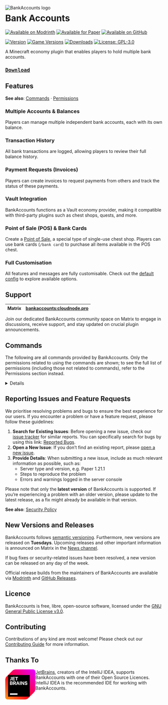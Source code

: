 [<img src="https://wsrv.nl/?url=https://raw.githubusercontent.com/cloudnode-pro/BankAccounts/master/icon.svg&w=128&output=webp" alt="BankAccounts logo" align="left">](https://modrinth.com/plugin/Dc8RS2En)

# Bank Accounts

[![Available on Modrinth](https://cdn.jsdelivr.net/npm/@intergrav/devins-badges@3/assets/compact/available/modrinth_vector.svg)](https://modrinth.com/plugin/Dc8RS2En)
[![Available for Paper](https://cdn.jsdelivr.net/npm/@intergrav/devins-badges@3/assets/compact/supported/paper_vector.svg)](https://papermc.io/software/paper)
[![Available on GitHub](https://cdn.jsdelivr.net/npm/@intergrav/devins-badges@3/assets/compact/available/github_vector.svg)](https://github.com/cloudnode-pro/BankAccounts/)

[![Version](https://img.shields.io/modrinth/v/Dc8RS2En)](https://modrinth.com/plugin/Dc8RS2En/version/latest)
[![Game Versions](https://img.shields.io/badge/game_versions-1.20.x-blue)](https://modrinth.com/plugin/Dc8RS2En/)
[![Downloads](https://img.shields.io/modrinth/dt/Dc8RS2En)](https://modrinth.com/plugin/Dc8RS2En/)
[![License: GPL-3.0](https://img.shields.io/github/license/cloudnode-pro/BankAccounts)](https://github.com/cloudnode-pro/BankAccounts/blob/master/LICENSE)

A Minecraft economy plugin that enables players to hold multiple bank accounts.

### [<kbd>**Download**</kbd>](https://modrinth.com/plugin/Dc8RS2En/version/latest)

## Features

**See also**:
[Commands](https://github.com/cloudnode-pro/BankAccounts/wiki/Commands) ·
[Permissions](https://github.com/cloudnode-pro/BankAccounts/wiki/Permissions)

### Multiple Accounts & Balances

Players can manage multiple independent bank accounts, each with its own balance.

### Transaction History

All bank transactions are logged, allowing players to review their full balance history.

### Payment Requests (Invoices)

Players can create invoices to request payments from others and track the status of these payments.

### Vault Integration

BankAccounts functions as a Vault economy provider, making it compatible with third-party plugins such as chest shops,
quests, and more.

### Point of Sale (POS) & Bank Cards

Create a [Point of Sale](https://github.com/cloudnode-pro/BankAccounts/wiki/POS), a special type of single-use chest
shop. Players can use bank cards (`/bank card`) to purchase all items available in the POS chest.

### Full Customisation

All features and messages are fully customisable. Check out
the [default config](https://github.com/cloudnode-pro/BankAccounts/blob/master/src/main/resources/config.yml) to explore
available options.

## Support

| Matrix | [bankaccounts:cloudnode.pro](https://matrix.to/#/#bankaccounts:cloudnode.pro) |
|--------|-------------------------------------------------------------------------------|

Join our dedicated BankAccounts community space on Matrix to engage in discussions, receive support, and stay updated on
crucial plugin announcements.

## Commands

The following are all commands provided by BankAccounts. Only the permissions related to using the commands are shown;
to see the full list of permissions (including those not related to commands), refer to the Permissions section instead.

<details> 

## `/bank`

The primary BankAccounts command. Without any arguments, it displays information about the plugin,
such as the currently running version.

Required permission: `bank.command` (for all BankAccounts commands)

   ***

### `/bank help`

Shows all BankAccounts commands that you have permissions to use.

   ***

### `/bank balance`

Lists all of your accounts and their balances. If you only have one account, it will show the balance of that account.

| Permission          | Description | Recommended for |
|---------------------|-------------|-----------------|
| `bank.balance.self` | Required    | Everyone        |

Aliases: `/bank bal`, `/bank account`, `/bank accounts`

   ***

#### `/bank balance <account>`

Shows the balance of the requested account.

| Argument  |          | Type       |
|-----------|----------|------------|
| `account` | Required | Account ID |

| Permission           | Description                                   | Recommended for |
|----------------------|-----------------------------------------------|-----------------|
| `bank.balance.self`  | To see the balances of accounts you own       | Everyone        |
| `bank.balance.other` | To see the balances of accounts you don’t own | Admins          |

   ***

#### `/bank balance --player <username>`

Lists the accounts of the specified player. If they only have one account, the balance of that account will be shown.

| Argument   |          | Type            |
|------------|----------|-----------------|
| `username` | Required | Player Username |

| Permission           | Description |
|----------------------|-------------|
| `bank.balance.other` | Required    |

   ***

### `/bank transfer <from> <to> <amount> [description]`

Send money to another account.

| Argument      |          | Type       | Description                                                 |
|---------------|----------|------------|-------------------------------------------------------------|
| `from`        | Required | Account ID | One of your accounts from which to send the money           |
| `to`          | Required | Account ID | The account that is to receive the money                    |
| `amount`      | Required | Number > 0 | The amount of money to transfer                             |
| `description` | Optional | Text ≤ 64  | Transfer description (visible to both sender and recipient) |

| Permission            | Description                           | Recommended for |
|-----------------------|---------------------------------------|-----------------|
| `bank.transfer.self`  | To transfer to accounts you own       | Everyone        |
| `bank.transfer.other` | To transfer to accounts you don’t own | Everyone        |

Aliases: `/bank send`, `/bank pay`

   ***

### `/bank history <account> [page]`

Shows the transactions history for the requested account.

| Argument  |          | Type        | Description                                        |
|-----------|----------|-------------|----------------------------------------------------|
| `account` | Required | Account ID  |                                                    |
| `page`    | Optional | Integer ≥ 1 | Page number to show or `--all` to show everything. |

| Permission           | Description                                          | Recommended for |
|----------------------|------------------------------------------------------|-----------------|
| `bank.history`       | Required. For seeing your accounts’ transactions     | Everyone        |
| `bank.history.other` | To see transaction history of accounts you don’t own | Admins          |

Aliases: `/bank transactions`

   ***

### `/bank create`

This command is used for creating/opening new bank accounts.

| Account type | Description                                           |
|--------------|-------------------------------------------------------|
| `PERSONAL`   | For personal/private/individual bank accounts         |
| `BUSINESS`   | For businesses, companies, organisations, shops, etc. |

Both account types are functionally identical.

The account type `VAULT` is a special account type used for integration with the Vault plugin.
If Vault is installed, and its integration is enabled in the BankAccounts config,
when other Vault-compatible plugins attempt to access money of a player, they will see the player’s Vault account.

The format `@username` can be used as a valid substitution of a player’s Vault Account ID, e.g.:
`/bank balance @Player123` will show the Vault account balance of Player123.

| Permission            | Description                    | Recommended for |
|-----------------------|--------------------------------|-----------------|
| `bank.account.create` | Required for all sub-commands. | Everyone        |

Aliases: `/bank new`

   ***

#### `/bank create <type>`

Creates a new account owned by you.

| Argument |          | Type         |
|----------|----------|--------------|
| `type`   | Required | Account Type |

| Permission                   | Description                                          | Recommended for |
|------------------------------|------------------------------------------------------|-----------------|
| `bank.account.create.bypass` | Bypass the maximum number of accounts limit          | Admins          |
| `bank.account.create.vault`  | Create Vault integration accounts (not recommended!) | Expert Admins   |

   ***

#### `/bank create <type> --player <username>`

Creates a new account for another player.

| Argument   |          | Type            |
|------------|----------|-----------------|
| `type`     | Required | Account Type    |
| `username` | Required | Player Username |

| Permission                   | Description                                          | Recommended for |
|------------------------------|------------------------------------------------------|-----------------|
| `bank.account.create.other`  | Required                                             | Admins          |
| `bank.account.create.bypass` | Bypass the maximum number of accounts limit          | Admins          |
| `bank.account.create.vault`  | Create Vault integration accounts (not recommended!) | Expert Admins   |

   ***

### `/bank setname <account> [name]`

Set the name of an account.

| Argument  |          | Type       | Description                                   |
|-----------|----------|------------|-----------------------------------------------|
| `account` | Required | Account ID |                                               |
| `name`    | Optional | Text ≤ 32  | If not provided, the account name is cleared. |

| Permission            | Description                                                 | Recommended for |
|-----------------------|-------------------------------------------------------------|-----------------|
| `bank.set.name`       | Required. For renaming your own accounts                    | Everyone        |
| `bank.set.name.other` | For renaming accounts you don’t own                         | Admins          |
| `bank.set.name.vault` | For renaming Vault integration accounts (not recommended!)* | Expert Admins   |

\* When a name is not set, Vault accounts will automatically use the current username of their owner.

Aliases: `/bank rename`

   ***

### `/bank setbalance <account> <balance>`

Sets the account balance to provided value, without recording a transactions.

| Argument  |          | Type       | Description                                                          |
|-----------|----------|------------|----------------------------------------------------------------------|
| `account` | Required | Account ID |                                                                      |
| `balance` | Required | Number     | The new balance value, or `Infinity` to make the balance ∞ infinite. |

| Permission         | Description                                        | Recommended for |
|--------------------|----------------------------------------------------|-----------------|
| `bank.set.balance` | Required. For setting the balance of *any* account | Admins          |

Aliases: `/bank setbal`

   ***

### `/bank whois <account>`

Shows information about the account, such as account name, owner and type, but not balance.

This command allows checking any account and the tab-completion will provide the IDs of all accounts on the server.

| Argument  |          | Type       |
|-----------|----------|------------|
| `account` | Required | Account ID |

| Permission   | Description | Recommended for |
|--------------|-------------|-----------------|
| `bank.whois` | Required    | Everyone        |

Aliases: `/bank who`, `/bank info`

   ***

### `/bank delete <account>`

Permanently delete a bank account.

| Argument  |          | Type       |
|-----------|----------|------------|
| `account` | Required | Account ID |

| Permission          | Description                                          | Recommended for |
|---------------------|------------------------------------------------------|-----------------|
| `bank.delete`       | Required. For deleting your own accounts             | Everyone        |
| `bank.delete.other` | For deleting accounts you don’t own                  | Admins          |
| `bank.delete.vault` | Delete Vault integration accounts (not recommended!) | Expert Admins   |

   ***

### `/bank instrument <account> [player]`

Create a bank card.

| Argument  |          | Type            | Description                                                                                                                                                |
|-----------|----------|-----------------|------------------------------------------------------------------------------------------------------------------------------------------------------------|
| `account` | Required | Account ID      | The account for which to create a card                                                                                                                     |
| `player`  | Optional | Player Username | The player who is given the card. Note: setting this argument requires a permission. This argument is required when running from console or command block. |

| Permission                      | Description                                                                       | Recommended for |
|---------------------------------|-----------------------------------------------------------------------------------|-----------------|
| `bank.instrument.create`        | Required. For creating cards for your own accounts                                | Everyone        |
| `bank.instrument.create.other`  | For creating cards for accounts you don’t own and for using the `player` argument | Admins          |
| `bank.instrument.create.bypass` | For bypassing/ignoring the configuration option `instruments.require-item`        | Admins          |

   ***

### `/bank freeze <account>`

Freezes a bank account. Frozen bank accounts cannot send and receive transactions, create POS, or be deleted.

| Argument  |          | Type       |
|-----------|----------|------------|
| `account` | Required | Account ID |

| Permission          | Description                                    | Recommended for |
|---------------------|------------------------------------------------|-----------------|
| `bank.freeze`       | Required. Note: this also allows unfreezing.   | Admins          |
| `bank.freeze.other` | For freezing/unfreezing accounts you don’t own | Admins          |

Aliases: `/bank disable`, `/bank block`

   ***

### `/bank unfreeze <account>`

Unfreezes a bank account.

| Argument  |          | Type       |
|-----------|----------|------------|
| `account` | Required | Account ID |

| Permission          | Description                                    | Recommended for |
|---------------------|------------------------------------------------|-----------------|
| `bank.freeze`       | Required. Note: this also allows freezing.     | Admins          |
| `bank.freeze.other` | For freezing/unfreezing accounts you don’t own | Admins          |

Aliases: `/bank enable`, `/bank unblock`

   ***

### `/bank reload`

Reload the plugin configuration.

Note: Updating the plugin version or changing the value of `integrations.vault.enabled` requires a server restart.

| Permission    | Description | Recommended for |
|---------------|-------------|-----------------|
| `bank.reload` | Required    | Admins          |

   ***

## `/baltop [type] [page]`

See the top balances leaderboard

| Baltop Type | Description                                      |
|-------------|--------------------------------------------------|
| `personal`  | Show only accounts of type `PERSONAL`            |
| `business`  | Show only accounts of type `BUSINESS`            |
| `player`    | Rank players by the sum of all of their accounts |

| Argument |          | Type        |
|----------|----------|-------------|
| `type`   | Optional | Baltop Type |
| `page`   | Optional | Integer ≥ 1 |

| Permission    | Description | Recommended for |
|---------------|-------------|-----------------|
| `bank.baltop` | Required    | Everyone        |

Aliases: `/bank baltop`

   ***

## `/pos <account> <price> [description]`

This command is used for creating a POS. To create a POS:

1. Place a chest
2. Put the items in the chest
3. Run this command

| Argument      |          | Type       | Description                                                                        |
|---------------|----------|------------|------------------------------------------------------------------------------------|
| `account`     | Required | Account ID | The account to which the money is sent after a successful sale                     |
| `price`       | Required | Number > 0 | The price the buyer must pay to obtain the items                                   |
| `description` | Optional | Text ≤ 64  | A description visible to both parties and also used as the transaction description |

| Permission                 | Description                                  | Recommended for |
|----------------------------|----------------------------------------------|-----------------|
| `bank.pos.create`          | Required                                     | Everyone        |
| `bank.pos.create.personal` | For creating POS using personal account      |                 |
| `bank.pos.create.other`    | For creating POS using account you don’t own | Admins          |

   ***

## `/invoice`

The command used for managing invoices.

   ***

### `/invoice help`

Shows all invoice commands that you have permissions to use.

   ***

### `/invoice create`

Create an invoice

| Permission                  | Description                                                 | Recommended for |
|-----------------------------|-------------------------------------------------------------|-----------------|
| `bank.invoice.create`       | Required. For creating invoices from accounts you own       | Everyone        |
| `bank.invoice.create.other` | Required. For creating invoices from accounts you don’t own | Admins          |

Aliases: `/invoice new`

   ***

#### `/invoice create <account> <amount> [description]`

Create an invoice that anyone can pay.

| Argument      |          | Type       | Description                                                                        |
|---------------|----------|------------|------------------------------------------------------------------------------------|
| `account`     | Required | Account ID | The account to which the money is sent when the invoice is paid                    |
| `amount`      | Required | Number > 0 | The invoice amount to be paid                                                      |
| `description` | Optional | Text ≤ 64  | A description visible to both parties and also used in the transaction description |

   ***

#### `/invoice create <account> <amount> [description] --player <username>`

Create an invoice that only the specified player can pay (from any account they own). When creating an invoice this way,
the recipient player will receive notifications to remind them of unpaid invoices.

| Argument      |          | Type            | Description                                                                        |
|---------------|----------|-----------------|------------------------------------------------------------------------------------|
| `account`     | Required | Account ID      | The account to which the money is sent when the invoice is paid                    |
| `amount`      | Required | Number > 0      | The invoice amount to be paid                                                      |
| `description` | Optional | Text ≤ 64       | A description visible to both parties and also used in the transaction description |
| `username`    | Required | Player Username | The username of the player for whom the invoice is intended                        |

   ***


</details>

## Reporting Issues and Feature Requests

We prioritise resolving problems and bugs to ensure the best experience for our users.
If you encounter a problem or have a feature request, please follow these guidelines:

1. **Search for Existing Issues**: Before opening a new issue,
   check our [issue tracker](https://github.com/cloudnode-pro/BankAccounts/issues) for similar reports.
   You can specifically search for bugs by using this link:
   [Reported Bugs](https://github.com/cloudnode-pro/BankAccounts/issues?q=is:issue+label:bug).
2. **Open a New Issue**: If you don’t find an existing report,
   please [open a new issue](https://github.com/cloudnode-pro/BankAccounts/issues/new/choose).
3. **Provide Details**: When submitting a new issue, include as much relevant information as possible, such as:
    - Server type and version, e.g. Paper 1.21.1
    - Steps to reproduce the problem
    - Errors and warnings logged in the server console

Please note that only the **latest version** of BankAccounts is supported.
If you’re experiencing a problem with an older version, please update to the latest release,
as a fix might already be available in that version.

**See also**: [Security Policy](https://github.com/cloudnode-pro/BankAccounts/blob/master/SECURITY.md)

## New Versions and Releases

BankAccounts follows [semantic versioning](https://semver.org/). Furthermore, new versions are released on **Tuesdays**.
Upcoming releases and other important information is announced on Matrix in the
[News channel](https://matrix.to/#/!qSqOKrcoKdvKBEgVoA:cloudnode.pro?via=cloudnode.pro).

If bug fixes or security-related issues have been resolved, a new version can be released on any day of the week.

Official release builds from the maintainers of BankAccounts are available via
[Modrinth](https://modrinth.com/plugin/Dc8RS2En/versions) and
[GitHub Releases](https://github.com/cloudnode-pro/BankAccounts/releases).

## Licence

BankAccounts is free, libre, open-source software, licensed under
the [GNU General Public License v3.0](https://github.com/cloudnode-pro/BankAccounts/blob/master/LICENSE).

## Contributing

Contributions of any kind are most welcome! Please check out
our [Contributing Guide](https://github.com/cloudnode-pro/BankAccounts/blob/master/CONTRIBUTING.md) for more
information.

## Thanks To

[<img src="https://github.com/JetBrains/logos/raw/master/web/jetbrains/jetbrains-simple.svg" alt="JetBrains logo" height="96" align="left">](https://www.jetbrains.com)

[JetBrains](https://www.jetbrains.com/), creators of the IntelliJ IDEA, supports BankAccounts with one of their Open
Source Licences. IntelliJ IDEA is the recommended IDE for working with BankAccounts.
